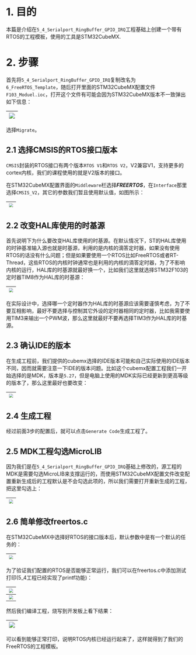 # 1. 目的

​	本篇是介绍在`5_4_Serialport_RingBuffer_GPIO_IRQ`工程基础上创建一个带有RTOS的工程模板，使用的工具是STM32CubeMX.

# 2. 步骤

​	首先将`5_4_Serialport_RingBuffer_GPIO_IRQ`复制改名为`6_FreeRTOS_Template`，随后打开里面的STM32CubeMX配置文件`F103_Moduel.ioc`，打开这个文件有可能会因为STM32CubeMX版本不一致弹出如下信息：

| ![](pic\1_version_migrate.png) |
| :----------------------------: |

选择`Migrate`。

## 2.1 选择CMSIS的RTOS接口版本

​	`CMSIS`封装的RTOS接口有两个版本`RTOS V1`和`RTOS V2`，V2兼容V1，支持更多的cortex内核，我们的课程使用的就是V2版本的接口。

​	在STM32CubeMX配置界面的`Middleware`栏选择***FREERTOS***，在`Interface`那里选择`CMSIS_V2`，其它的参数我们暂且使用默认值，如图所示：

| <img src="pic\2_rtos_v2.png" style="zoom:67%;" /> |
| :-----------------------------------------------: |

## 2.2 改变HAL库使用的时基源

​	首先说明下为什么要改变HAL库使用的时基源。在默认情况下，ST的HAL库使用的时钟基准输入源也就是时基源，利用的是内核的滴答定时器，如果没有使用RTOS的话没有什么问题；但是如果要使用一个RTOS比如FreeRTOS或者RT-Thread，这些RTOS的内核时钟通常也是利用的内核的滴答定时器，为了不影响内核的运行，HAL库的时基源就最好换一个，比如我们这里就选择STM32F103的定时器TIM8作为HAL库的时基源：

| <img src="pic\3_timebase_src.png" style="zoom:67%;" /> |
| :----------------------------------------------------: |

在实际设计中，选择哪一个定时器作为HAL库的时基源应该需要谨慎考虑，为了不要互相影响，最好不要选择与控制其它外设的定时器相同的定时器，比如我需要使用TIM3来输出一个PWM波，那么这里就最好不要再选择TIM3作为HAL库的时基源。

## 2.3 确认IDE的版本

​	在生成工程前，我们提供的cubemx选择的IDE版本可能和自己实际使用的IDE版本不同，因而就需要注意一下IDE的版本问题。比如这个cubemx配置工程我们一开始选择的是MDK，版本是`5.27`，但是电脑上使用的MDK实际已经更新到更高等级的版本了，那么这里最好也要改变：

| <img src="pic\4_ide_version.png" style="zoom:67%;" /> |
| :---------------------------------------------------: |

## 2.4 生成工程

​	经过前面3步的配置后，就可以点击`Generate Code`生成工程了。

## 2.5 MDK工程勾选MicroLIB

​	因为我们是在`5_4_Serialport_RingBuffer_GPIO_IRQ`基础上修改的，源工程的MDK是需要勾选MicroLIB来支撑运行的，而使用STM32CubeMX配置文件改变配置重新生成后的工程默认是不会勾选此项的，所以我们需要打开重新生成的工程，把这里勾选上：

| <img src="pic\5_use_microlib.png" style="zoom:67%;" /> |
| :----------------------------------------------------: |

## 2.6 简单修改freertos.c

​	在STM32CubeMX中选择好RTOS的接口版本后，默认参数中是有一个默认的任务的：

| <img src="pic\6_default_task.png" style="zoom:67%;" /> |
| :----------------------------------------------------: |

为了验证我们配置的RTOS是否能够正常运行，我们可以在freertos.c中添加测试打印(5_4工程已经实现了printf功能)：

|   <img src="pic\7_include_stdio.png" style="zoom:67%;" />    |
| :----------------------------------------------------------: |
| <img src="pic\8_start_default_task.png" style="zoom:67%;" /> |

然后我们编译工程，烧写到开发板上看下结果：

| ![](pic\9_result.png) |
| :-------------------: |

可以看到能够正常打印，说明RTOS内核已经运行起来了，这样就得到了我们的FreeRTOS的工程模板。